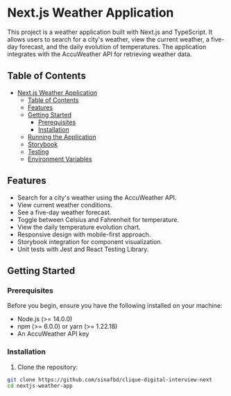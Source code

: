 # Next.js Weather Application

This project is a weather application built with Next.js and TypeScript. It allows users to search for a city's weather, view the current weather, a five-day forecast, and the daily evolution of temperatures. The application integrates with the AccuWeather API for retrieving weather data.

## Table of Contents

- [Next.js Weather Application](#nextjs-weather-application)
  - [Table of Contents](#table-of-contents)
  - [Features](#features)
  - [Getting Started](#getting-started)
    - [Prerequisites](#prerequisites)
    - [Installation](#installation)
  - [Running the Application](#running-the-application)
  - [Storybook](#storybook)
  - [Testing](#testing)
  - [Environment Variables](#environment-variables)

## Features

- Search for a city's weather using the AccuWeather API.
- View current weather conditions.
- See a five-day weather forecast.
- Toggle between Celsius and Fahrenheit for temperature.
- View the daily temperature evolution chart.
- Responsive design with mobile-first approach.
- Storybook integration for component visualization.
- Unit tests with Jest and React Testing Library.

## Getting Started

### Prerequisites

Before you begin, ensure you have the following installed on your machine:

- Node.js (>= 14.0.0)
- npm (>= 6.0.0) or yarn (>= 1.22.18)
- An AccuWeather API key

### Installation

1. Clone the repository:

```bash
git clone https://github.com/sinafbd/clique-digital-interview-next
cd nextjs-weather-app
```

